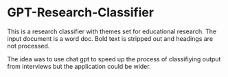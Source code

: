 # GPT-Research-Classifier
This is a research classifier with themes set for educational research. The input document is a word doc. Bold text is stripped out and headings are not processed. 


The idea was to use chat gpt to speed up the process of classifiying output from interviews but the application could be wider. 
